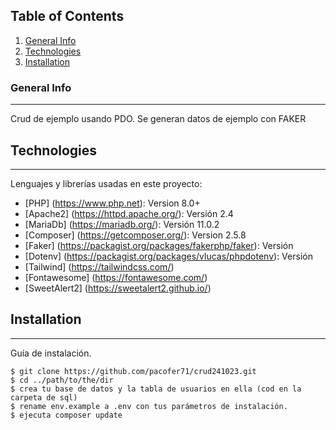 ## Table of Contents
1. [General Info](#general-info)
2. [Technologies](#technologies)
3. [Installation](#installation)
### General Info
***
Crud de ejemplo usando PDO. Se generan datos de ejemplo con FAKER
## Technologies
***
Lenguajes y librerías usadas en este proyecto:
* [PHP] (https://www.php.net): Version 8.0+ 
* [Apache2] (https://httpd.apache.org/): Versión 2.4
* [MariaDb] (https://mariadb.org/): Versión 11.0.2
* [Composer] (https://getcomposer.org/): Version 2.5.8
* [Faker] (https://packagist.org/packages/fakerphp/faker): Versión
* [Dotenv] (https://packagist.org/packages/vlucas/phpdotenv): Versión
* [Tailwind] (https://tailwindcss.com/)
* [Fontawesome] (https://fontawesome.com/)
* [SweetAlert2] (https://sweetalert2.github.io/)
## Installation
***
Guía de instalación. 
```
$ git clone https://github.com/pacofer71/crud241023.git
$ cd ../path/to/the/dir
$ crea tu base de datos y la tabla de usuarios en ella (cod en la carpeta de sql)
$ rename env.example a .env con tus parámetros de instalación.
$ ejecuta composer update
```
